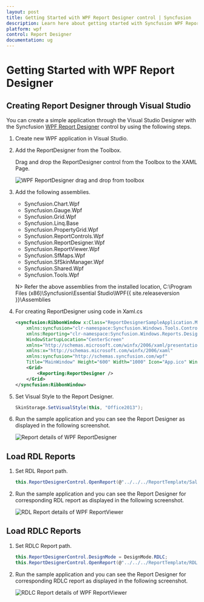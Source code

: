 ```yaml
---
layout: post
title: Getting Started with WPF Report Designer control | Syncfusion
description: Learn here about getting started with Syncfusion WPF Report Designer control, its elements and more.
platform: wpf
control: Report Designer
documentation: ug
---
```


# Getting Started with WPF Report Designer

## Creating Report Designer through Visual Studio

You can create a simple application through the Visual Studio Designer with the Syncfusion [WPF Report Designer](https://www.syncfusion.com/wpf-controls/report-designer) control by using the following steps.

1. Create new WPF application in Visual Studio.

2. Add the ReportDesigner from the Toolbox.

   Drag and drop the ReportDesigner control from the Toolbox to the XAML Page.
   
   ![WPF ReportDesigner drag and drop from toolbox](Getting-Started_images/Getting-Started_img1.png)
   
3. Add the following assemblies.

   * Syncfusion.Chart.Wpf
   * Syncfusion.Gauge.Wpf
   * Syncfusion.Grid.Wpf
   * Syncfusion.Linq.Base
   * Syncfusion.PropertyGrid.Wpf
   * Syncfusion.ReportControls.Wpf
   * Syncfusion.ReportDesigner.Wpf
   * Syncfusion.ReportViewer.Wpf
   * Syncfusion.SfMaps.Wpf
   * Syncfusion.SfSkinManager.Wpf
   * Syncfusion.Shared.Wpf
   * Syncfusion.Tools.Wpf

   N> Refer the above assemblies from the installed location, C:\Program Files (x86)\Syncfusion\Essential Studio\WPF\{{ site.releaseversion }}\Assemblies
   
4. For creating ReportDesigner using code in Xaml.cs
   
   ~~~ xml
   <syncfusion:RibbonWindow x:Class="ReportDesignerSampleApplication.MainWindow"
       xmlns:syncfusion="clr-namespace:Syncfusion.Windows.Tools.Controls;assembly=Syncfusion.Tools.WPF"
       xmlns:Reporting="clr-namespace:Syncfusion.Windows.Reports.Designer;assembly=Syncfusion.ReportDesigner.WPF"
       WindowStartupLocation="CenterScreen"
       xmlns="http://schemas.microsoft.com/winfx/2006/xaml/presentation"
       xmlns:x="http://schemas.microsoft.com/winfx/2006/xaml"
	   xmlns:syncfusion="http://schemas.syncfusion.com/wpf" 
       Title="MainWindow" Height="600" Width="1000" Icon="App.ico" WindowState="Maximized">  
	   <Grid>
           <Reporting:ReportDesigner />
       </Grid>
   </syncfusion:RibbonWindow>
   ~~~
   
5. Set Visual Style to the Report Designer.

   ~~~ csharp
   SkinStorage.SetVisualStyle(this, "Office2013");
   ~~~
   
6. Run the sample application and you can see the Report Designer as displayed in the following screenshot.

   ![Report details of WPF ReportDesigner](Getting-Started_images/Getting-Started_img2.png)

## Load RDL Reports

1. Set RDL Report path.

   ~~~ csharp
   this.ReportDesignerControl.OpenReport(@"../../../ReportTemplate/Sales Dashboard.rdl");
   ~~~
   
2. Run the sample application and you can see the Report Designer for corresponding RDL report as displayed in the following screenshot.

   ![RDL Report details of WPF ReportViewer](Getting-Started_images/Getting-Started_img3.png)
   
## Load RDLC Reports

1. Set RDLC Report path.

   ~~~ csharp
   this.ReportDesignerControl.DesignMode = DesignMode.RDLC;
   this.ReportDesignerControl.OpenReport(@"../../../ReportTemplate/RDLC/Sales Dashboard.rdlc");
   ~~~
   
2. Run the sample application and you can see the Report Designer for corresponding RDLC report as displayed in the following screenshot.

   ![RDLC Report details of WPF ReportViewer](Getting-Started_images/Getting-Started_img4.png)
